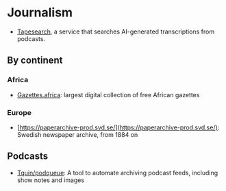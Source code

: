 # Journalism
* [Tapesearch](https://www.tapesearch.com/), a service that searches AI-generated transcriptions from podcasts.
## By continent
### Africa
* [Gazettes.africa](https://gazettes.africa/): largest digital collection of free African gazettes
### Europe
* [https://paperarchive-prod.svd.se/](https://paperarchive-prod.svd.se/): Swedish newspaper archive, from 1884 on 
## Podcasts
* [Tquin/podqueue](https://github.com/tquin/podqueue): A tool to automate archiving podcast feeds, including show notes and images
